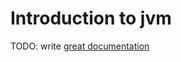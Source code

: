 # Introduction to jvm

TODO: write [great documentation](http://jacobian.org/writing/what-to-write/)
